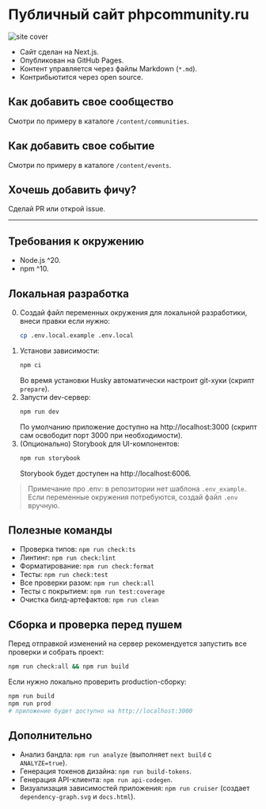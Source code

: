 # Публичный сайт phpcommunity.ru

![site cover](https://github.com/php-communities/public-site/blob/master/public/images/content/main-image.png?raw=true)

-   Сайт сделан на Next.js.
-   Опубликован на GitHub Pages.
-   Контент управляется через файлы Markdown (`*.md`).
-   Контрибьютится через open source.

## Как добавить свое сообщество

Смотри по примеру в каталоге `/content/communities`.

## Как добавить свое событие

Смотри по примеру в каталоге `/content/events`.

## Хочешь добавить фичу?

Сделай PR или открой issue.

---

## Требования к окружению
- Node.js ^20.
- npm ^10.

## Локальная разработка
0. Создай файл переменных окружения для локальной разработики, внеси правки если нужно:
   ```sh
   cp .env.local.example .env.local
   ```
2. Установи зависимости:
   ```sh
   npm ci
   ```
   Во время установки Husky автоматически настроит git-хуки (скрипт `prepare`).
2. Запусти dev-сервер:
   ```sh
   npm run dev
   ```
   По умолчанию приложение доступно на http://localhost:3000 (скрипт сам освободит порт 3000 при необходимости).
3. (Опционально) Storybook для UI-компонентов:
   ```sh
   npm run storybook
   ```
   Storybook будет доступен на http://localhost:6006.

> Примечание про .env: в репозитории нет шаблона `.env_example`. Если переменные окружения потребуются, создай файл `.env` вручную.

## Полезные команды
- Проверка типов: `npm run check:ts`
- Линтинг: `npm run check:lint`
- Форматирование: `npm run check:format`
- Тесты: `npm run check:test`
- Все проверки разом: `npm run check:all`
- Тесты с покрытием: `npm run test:coverage`
- Очистка билд-артефактов: `npm run clean`

## Сборка и проверка перед пушем
Перед отправкой изменений на сервер рекомендуется запустить все проверки и собрать проект:
```sh
npm run check:all && npm run build
```
Если нужно локально проверить production-сборку:
```sh
npm run build
npm run prod
# приложение будет доступно на http://localhost:3000
```

## Дополнительно
- Анализ бандла: `npm run analyze` (выполняет `next build` с `ANALYZE=true`).
- Генерация токенов дизайна: `npm run build-tokens`.
- Генерация API-клиента: `npm run api-codegen`.
- Визуализация зависимостей приложения: `npm run cruiser` (создает `dependency-graph.svg` и `docs.html`).
